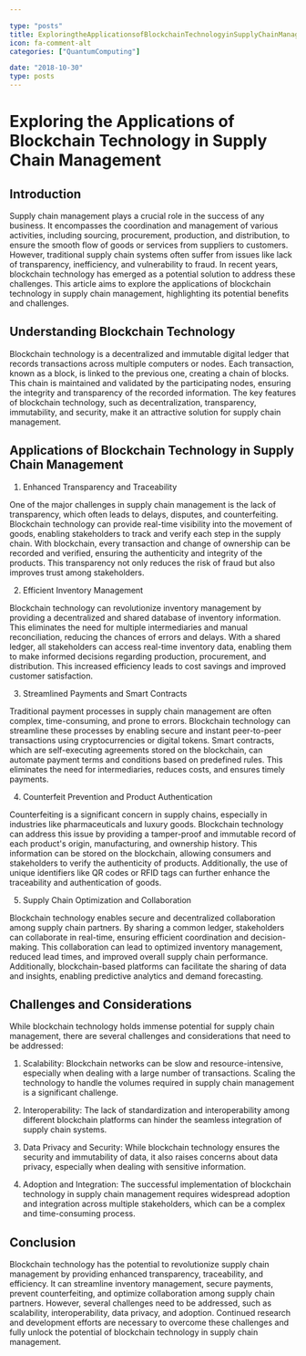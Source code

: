 ```yaml
---

type: "posts"
title: ExploringtheApplicationsofBlockchainTechnologyinSupplyChainManagement
icon: fa-comment-alt
categories: ["QuantumComputing"]

date: "2018-10-30"
type: posts
---
```





# Exploring the Applications of Blockchain Technology in Supply Chain Management

## Introduction

Supply chain management plays a crucial role in the success of any business. It encompasses the coordination and management of various activities, including sourcing, procurement, production, and distribution, to ensure the smooth flow of goods or services from suppliers to customers. However, traditional supply chain systems often suffer from issues like lack of transparency, inefficiency, and vulnerability to fraud. In recent years, blockchain technology has emerged as a potential solution to address these challenges. This article aims to explore the applications of blockchain technology in supply chain management, highlighting its potential benefits and challenges.

## Understanding Blockchain Technology

Blockchain technology is a decentralized and immutable digital ledger that records transactions across multiple computers or nodes. Each transaction, known as a block, is linked to the previous one, creating a chain of blocks. This chain is maintained and validated by the participating nodes, ensuring the integrity and transparency of the recorded information. The key features of blockchain technology, such as decentralization, transparency, immutability, and security, make it an attractive solution for supply chain management.

## Applications of Blockchain Technology in Supply Chain Management

1. Enhanced Transparency and Traceability

One of the major challenges in supply chain management is the lack of transparency, which often leads to delays, disputes, and counterfeiting. Blockchain technology can provide real-time visibility into the movement of goods, enabling stakeholders to track and verify each step in the supply chain. With blockchain, every transaction and change of ownership can be recorded and verified, ensuring the authenticity and integrity of the products. This transparency not only reduces the risk of fraud but also improves trust among stakeholders.

2. Efficient Inventory Management

Blockchain technology can revolutionize inventory management by providing a decentralized and shared database of inventory information. This eliminates the need for multiple intermediaries and manual reconciliation, reducing the chances of errors and delays. With a shared ledger, all stakeholders can access real-time inventory data, enabling them to make informed decisions regarding production, procurement, and distribution. This increased efficiency leads to cost savings and improved customer satisfaction.

3. Streamlined Payments and Smart Contracts

Traditional payment processes in supply chain management are often complex, time-consuming, and prone to errors. Blockchain technology can streamline these processes by enabling secure and instant peer-to-peer transactions using cryptocurrencies or digital tokens. Smart contracts, which are self-executing agreements stored on the blockchain, can automate payment terms and conditions based on predefined rules. This eliminates the need for intermediaries, reduces costs, and ensures timely payments.

4. Counterfeit Prevention and Product Authentication

Counterfeiting is a significant concern in supply chains, especially in industries like pharmaceuticals and luxury goods. Blockchain technology can address this issue by providing a tamper-proof and immutable record of each product's origin, manufacturing, and ownership history. This information can be stored on the blockchain, allowing consumers and stakeholders to verify the authenticity of products. Additionally, the use of unique identifiers like QR codes or RFID tags can further enhance the traceability and authentication of goods.

5. Supply Chain Optimization and Collaboration

Blockchain technology enables secure and decentralized collaboration among supply chain partners. By sharing a common ledger, stakeholders can collaborate in real-time, ensuring efficient coordination and decision-making. This collaboration can lead to optimized inventory management, reduced lead times, and improved overall supply chain performance. Additionally, blockchain-based platforms can facilitate the sharing of data and insights, enabling predictive analytics and demand forecasting.

## Challenges and Considerations

While blockchain technology holds immense potential for supply chain management, there are several challenges and considerations that need to be addressed:

1. Scalability: Blockchain networks can be slow and resource-intensive, especially when dealing with a large number of transactions. Scaling the technology to handle the volumes required in supply chain management is a significant challenge.

2. Interoperability: The lack of standardization and interoperability among different blockchain platforms can hinder the seamless integration of supply chain systems.

3. Data Privacy and Security: While blockchain technology ensures the security and immutability of data, it also raises concerns about data privacy, especially when dealing with sensitive information.

4. Adoption and Integration: The successful implementation of blockchain technology in supply chain management requires widespread adoption and integration across multiple stakeholders, which can be a complex and time-consuming process.

## Conclusion

Blockchain technology has the potential to revolutionize supply chain management by providing enhanced transparency, traceability, and efficiency. It can streamline inventory management, secure payments, prevent counterfeiting, and optimize collaboration among supply chain partners. However, several challenges need to be addressed, such as scalability, interoperability, data privacy, and adoption. Continued research and development efforts are necessary to overcome these challenges and fully unlock the potential of blockchain technology in supply chain management.